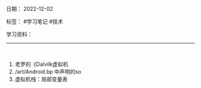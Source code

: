 日期： 2022-12-02

标签： #学习笔记 #技术

学习资料： 


---
<br>

1. 老罗的《Dalvilk虚拟机
2. /art/Android.bp 中声明的so
3. 虚拟机栈：局部变量表